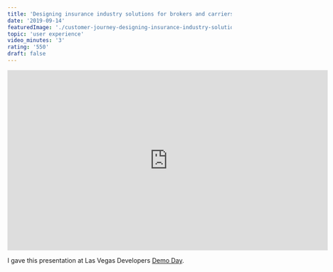 ```yaml
---
title: 'Designing insurance industry solutions for brokers and carriers'
date: '2019-09-14'
featuredImage: './customer-journey-designing-insurance-industry-solutions-for-brokers-and-carriers-mike-zetlow.png'
topic: 'user experience'
video_minutes: '3'
rating: '550'
draft: false
---
```


<iframe src="https://player.vimeo.com/video/365194802?color=ffffff&title=0&byline=0&portrait=0" width="720" height="405" frameborder="0" webkitallowfullscreen mozallowfullscreen allowfullscreen></iframe>

I gave this presentation at Las Vegas Developers [Demo Day](https://www.developers.vegas/).
